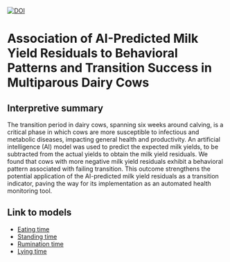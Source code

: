 [![DOI](https://zenodo.org/badge/DOI/10.5281/zenodo.14281719.svg)](https://doi.org/10.5281/zenodo.14281719)
# Association of AI-Predicted Milk Yield Residuals to Behavioral Patterns and Transition Success in Multiparous Dairy Cows

## Interpretive summary

The transition period in dairy cows, spanning six weeks around calving, is a critical phase in which cows are more susceptible to infectious and metabolic diseases, impacting general health and productivity. An artificial intelligence (AI) model was used to predict the expected milk yields, to be subtracted from the actual yields to obtain the milk yield residuals. We found that cows with more negative milk yield residuals exhibit a behavioral pattern associated with failing transition. This outcome strengthens the potential application of the AI-predicted milk yield residuals as a transition indicator, paving the way for its implementation as an automated health monitoring tool.

## Link to models

* [Eating time](https://github.com/Bovi-analytics/Salamone-et-al-2025/blob/main/EatingTime_DaysInMilk.ipynb)
* [Standing time](https://github.com/Bovi-analytics/Salamone-et-al-2025/blob/main/StandingTime_DaysInMilk.ipynb)
* [Rumination time](https://github.com/Bovi-analytics/Salamone-et-al-2025/blob/main/RuminatingTime_DaysInMilk.ipynb)
* [Lying time](https://github.com/Bovi-analytics/Salamone-et-al-2025/blob/main/LyingTime_DaysInMilk.ipynb)
